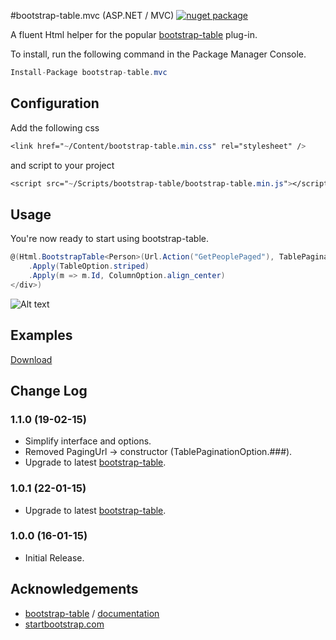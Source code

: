 #bootstrap-table.mvc (ASP.NET / MVC) [![nuget package](https://img.shields.io/nuget/v/bootstrap-table.mvc.png?style=flat-square)](https://www.nuget.org/profiles/simonray)

A fluent Html helper for the popular [bootstrap-table](https://github.com/wenzhixin/bootstrap-table) plug-in.

To install, run the following command in the Package Manager Console.

```csharp
Install-Package bootstrap-table.mvc
```

## Configuration
Add the following css

```css
<link href="~/Content/bootstrap-table.min.css" rel="stylesheet" />
```

and script to your project
```css
<script src="~/Scripts/bootstrap-table/bootstrap-table.min.js"></script>
```
>

## Usage
You're now ready to start using bootstrap-table.

```csharp
@(Html.BootstrapTable<Person>(Url.Action("GetPeoplePaged"), TablePaginationOption.server)
    .Apply(TableOption.striped)
    .Apply(m => m.Id, ColumnOption.align_center)
</div>)
```

![Alt text](http://s16.postimg.org/lviy334g5/screenshot.png "screenshot")

## Examples
[Download](http://github.com/simonray/bootstrap-table.mvc/zipball/master/)

## Change Log

### 1.1.0 (19-02-15)
* Simplify interface and options.
* Removed PagingUrl -> constructor (TablePaginationOption.###).
* Upgrade to latest [bootstrap-table](https://github.com/wenzhixin/bootstrap-table).
### 1.0.1 (22-01-15)
* Upgrade to latest [bootstrap-table](https://github.com/wenzhixin/bootstrap-table).
### 1.0.0 (16-01-15)
* Initial Release.

## Acknowledgements

* [bootstrap-table](https://github.com/wenzhixin/bootstrap-table) / [documentation](http://bootstrap-table.wenzhixin.net.cn/)
* [startbootstrap.com](http://startbootstrap.com)
